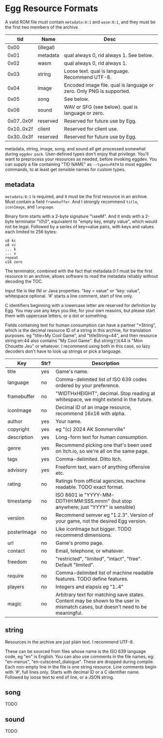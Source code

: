 # Egg Resource Formats

A valid ROM file must contain `metadata:0:1` and `wasm:0:1`, and they must be the first two members of the archive.

| tid  | Name                  | Desc |
|------|-----------------------|------|
| 0x00 | (illegal)             | |
| 0x01 | metadata              | qual always 0, rid always 1. See below. |
| 0x02 | wasm                  | qual always 0, rid always 1. |
| 0x03 | string                | Loose text. qual is language. Recommend UTF-8. |
| 0x04 | image                 | Encoded image file. qual is language or zero. Only PNG is supported. |
| 0x05 | song                  | See below. |
| 0x06 | sound                 | WAV or SFG (see below). qual is language or zero. |
| 0x07..0x0f | reserved        | Reserved for future use by Egg. |
| 0x10..0x2f | client          | Reserved for client use. |
| 0x30..0x3f | reserved        | Reserved for future use by Egg. |

metadata, string, image, song, and sound all get processed somewhat during `eggdev pack`.
User-defined types don't enjoy that privilege.
You'll want to preprocess your resources as needed, before invoking eggdev.
You can supply a file containing "TID NAME" as `--types=PATH` to most eggdev commands, to at least get sensible names for custom types.

## metadata

`metadata:0:1` is required, and it must be the first resource in an archive.
Must contain a field `framebuffer`. And I strongly recommend `title`, `iconImage`, and `language`.

Binary form starts with a 2-byte signature "\xeeM".
And it ends with a 2-byte terminator "\0\0", equivalent to "empty key, empty value", which would not be legal.
Followed by a series of key=value pairs, with keys and values each limited to 256 bytes:

```
u8 kc
u8 vc
... k
... v
repeat
u16 zero
```

The terminator, combined with the fact that metadata:0:1 must be the first resource in an archive,
allows software to read the metadata reliably without decoding the TOC.

Input file is like INI or Java properties. "key = value" or "key: value", whitespace optional.
'#' starts a line comment, start of line only.

C identifiers beginning with a lowercase letter are reserved for definition by Egg.
You may use any keys you like, for your own reasons, but please start them with uppercase letters, or a dot or something.

Fields containing text for human consumption can have a partner "*String", which is the decimal resource ID of a string in this archive,
for translation purposes. eg "title=My Cool Game", and "titleString=44", and then resource string:en:44 also contains "My Cool Game".
But string:fr:44 is "Mon Chouette Jeu" or whatever.
I recommend using both in this case, so lazy decoders don't have to look up strings or pick a language.

| Key                 | Str? | Description |
|---------------------|------|-------------|
| title               | yes  | Game's name. |
| language            | no   | Comma-delimited list of ISO 639 codes ordered by your preference. |
| framebuffer         | no   | "WIDTHxHEIGHT", decimal. Stop reading at whitespace, we might extend in the future. |
| iconImage           | no   | Decimal ID of an image resource, recommend 16x16 with alpha. |
| author              | yes  | Your name. |
| copyright           | yes  | eg "(c) 2024 AK Sommerville" |
| description         | yes  | Long-form text for human consumption. |
| genre               | yes  | Recommend picking one that's been used on Itch.io, so we're all on the same page. |
| tags                | yes  | Comma-delimited. Ditto Itch. |
| advisory            | yes  | Freeform text, warn of anything offensive etc. |
| rating              | no   | Ratings from official agencies, machine readable. TODO exact format. |
| timestamp           | no   | ISO 8601 ie "YYYY-MM-DDTHH:MM:SSS.mmm" (but stop anywhere; just "YYYY" is sensible) |
| version             | no   | Recommend semver eg "1.2.3". Version of your game, not the desired Egg version. |
| posterImage         | no   | Like iconImage but bigger. TODO recommend dimensions. |
| url                 | no   | Game's promo page. |
| contact             | no   | Email, telephone, or whatever. |
| freedom             | no   | "restricted", "limited", "intact", "free". Default "limited". |
| require             | no   | Comma-delimited list of machine readable features. TODO define features. |
| players             | no   | Integers and elapsis eg "1..4" |
| magic               | no   | Arbitrary text for matching save states. Content may be shown to the user in mismatch cases, but doesn't need to be meaningful. |

## string

Resources in the archive are just plain text. I recommend UTF-8.

These can be sourced from files whose name is the ISO 639 language code, eg "en" is English.
You can also use comments in the file names, eg: "en-menus", "en-cutscene1_dialogue". These are dropped during compile.
Each non-empty line in the file is one string resource.
Line comments begin with '#', full lines only.
Starts with decimal ID or a C identifier name.
Followed by loose text to end of line, or a JSON string.

## song

TODO

## sound

TODO
